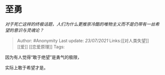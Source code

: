 # 至勇
*对于死亡这样的终极话题，人们为什么更推崇冷酷的唯物主义而不是仍带有一丝希望的意识与灵魂论？*

> Author: #Anonymity
> Last update: *23/07/2021*
> Links:[[对人类失望]] [[爱]] [[恋爱原理]]
> Tags:

因为有人觉得“敢于绝望”是勇气的极限，

实际上敢于希望才是。
